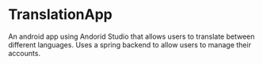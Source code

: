 # TranslationApp
An android app using Andorid Studio that allows users to translate between different languages.
Uses a spring backend to allow users to manage their accounts.
